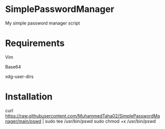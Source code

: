 # SimplePasswordManager
My simple password manager script

# Requirements
Vim

Base64

xdg-user-dirs

# Installation
curl https://raw.githubusercontent.com/MuhammedTaha02/SimplePasswordManager/main/pswd | sudo tee /usr/bin/pswd
sudo chmod +x /usr/bin/pswd
